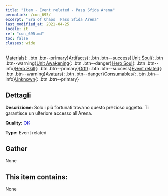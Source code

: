 ```yaml
---
title: "Item - Event related - Pass Sfida Arena"
permalink: /con_695/
excerpt: "Era of Chaos  Pass Sfida Arena"
last_modified_at: 2021-04-25
locale: it
ref: "con_695.md"
toc: false
classes: wide
---
```

 [Materials](/ItemsIT/){: .btn .btn--primary}[Artifacts](/ItemsIT/Artifacts/){: .btn .btn--success}[Unit Soul](/ItemsIT/UnitSoul/){: .btn .btn--warning}[Unit Awakening](/ItemsIT/UnitAwakening/){: .btn .btn--danger}[Hero Soul](/ItemsIT/HeroSoul/){: .btn .btn--info}[Hero Skill](/ItemsIT/HeroSkill/){: .btn .btn--primary}[Gift](/ItemsIT/Gift/){: .btn .btn--success}[Event related](/ItemsIT/Events/){: .btn .btn--warning}[Avatars](/ItemsIT/Avatars/){: .btn .btn--danger}[Consumables](/ItemsIT/Consumables/){: .btn .btn--info}[Unknown](/ItemsIT/Unknown/){: .btn .btn--primary}

## Dettagli
 **Descrizione:** Solo i più fortunati trovano questo prezioso oggetto. Ti garantisce un ulteriore accesso all'Arena.

 **Quality:** <span style="color: #0000CD">OK</span>

 **Type:** Event related

## Gather

  None

## This item contains:

  None

